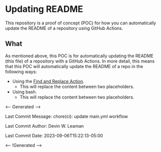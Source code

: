 # Updating README

This repository is a proof of concept (POC) for how you can automatically update the README of a repository using GitHub Actions.

## What

As mentioned above, this POC is for automatically updating the README (this file) of a repository with a GitHub Actions. In more detail, this means that this POC will automatically update the README of a repo in the following ways:

- Using the [Find and Replace Action][0].
  - This will replace the content between two placeholders.
- Using bash.
  - This will replace the content between two placeholders.

<-- Generated -->

 Last Commit Message: chore(ci): update main.yml workflow

 Last Commit Author: Devin W. Leaman

 Last Commit Date: 2023-09-06T15:22:13-05:00

<-- !Generated -->




[0]: https://github.com/marketplace/actions/find-and-replace
